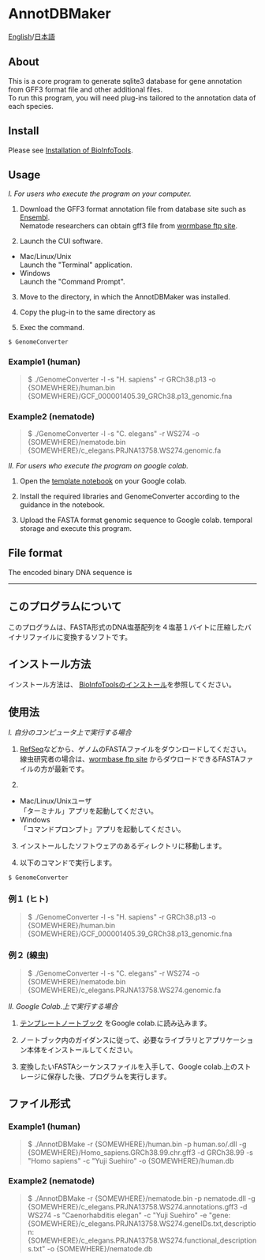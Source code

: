 # AnnotDBMaker

[English](#About)/[日本語](#このプログラムについて)

## About
This is a core program to generate sqlite3 database for gene annotation from GFF3 format file and other additional files.  
To run this program, you will need plug-ins tailored to the annotation data of each species.

## Install
Please see [Installation of BioInfoTools]().

## Usage
_I. For users who execute the program on your computer._
1. Download the GFF3 format annotation file from database site such as [Ensembl](http://m.ensembl.org/info/data/ftp/index.html).  
Nematode researchers can obtain gff3 file from [wormbase ftp site](ftp://ftp.wormbase.org/pub/wormbase/species/).

2. Launch the CUI software. 
- Mac/Linux/Unix  
Launch the "Terminal" application.  
- Windows  
Launch the "Command Prompt".  

3. Move to the directory, in which the AnnotDBMaker was installed.

4. Copy the plug-in to the same directory as 

4. Exec the command.
```  
$ GenomeConverter 
```  

### Example1 (human)  
>$ ./GenomeConverter -l -s "H. sapiens" -r GRCh38.p13 -o {SOMEWHERE}/human.bin {SOMEWHERE}/GCF_000001405.39_GRCh38.p13_genomic.fna  

### Example2 (nematode)  
>$ ./GenomeConverter -l -s "C. elegans" -r WS274 -o {SOMEWHERE}/nematode.bin {SOMEWHERE}/c_elegans.PRJNA13758.WS274.genomic.fa


_II. For users who execute the program on google colab._
1. Open the [template notebook](https://github.com/YujiSue/BioInfoTools/blob/master/BioInfoTools_Template.ipynb) on your Google colab.  

2. Install the required libraries and GenomeConverter according to the guidance in the notebook.

3. Upload the FASTA format genomic sequence to Google colab. temporal storage and execute this program.

## File format
The encoded binary DNA sequence is 

***

## このプログラムについて
このプログラムは、FASTA形式のDNA塩基配列を４塩基１バイトに圧縮したバイナリファイルに変換するソフトです。

## インストール方法
インストール方法は、 [BioInfoToolsのインストール]()を参照してください。

## 使用法  
_I. 自分のコンピュータ上で実行する場合_
1. [RefSeq](https://www.ncbi.nlm.nih.gov/refseq/)などから、ゲノムのFASTAファイルをダウンロードしてください。  
線虫研究者の場合は、[wormbase ftp site](ftp://ftp.wormbase.org/pub/wormbase/species/) からダウロードできるFASTAファイルの方が最新です。  

2. 
- Mac/Linux/Unixユーザ  
「ターミナル」アプリを起動してください。  
- Windows  
「コマンドプロンプト」アプリを起動してください。    

3. インストールしたソフトウェアのあるディレクトリに移動します。

4. 以下のコマンドで実行します。
```  
$ GenomeConverter 
```  

### 例１ (ヒト)  
>$ ./GenomeConverter -l -s "H. sapiens" -r GRCh38.p13 -o {SOMEWHERE}/human.bin {SOMEWHERE}/GCF_000001405.39_GRCh38.p13_genomic.fna  

### 例２ (線虫)  
>$ ./GenomeConverter -l -s "C. elegans" -r WS274 -o {SOMEWHERE}/nematode.bin {SOMEWHERE}/c_elegans.PRJNA13758.WS274.genomic.fa

_II. Google Colab.上で実行する場合_
1. [テンプレートノートブック](https://github.com/YujiSue/BioInfoTools/blob/master/BioInfoTools_Template.ipynb) をGoogle colab.に読み込みます。  

2. ノートブック内のガイダンスに従って、必要なライブラリとアプリケーション本体をインストールしてください。

3. 変換したいFASTAシーケンスファイルを入手して、Google colab.上のストレージに保存した後、プログラムを実行します。

## ファイル形式





### Example1 (human)
> $ ./AnnotDBMake -r {SOMEWHERE}/human.bin -p human.so/.dll -g {SOMEWHERE}/Homo_sapiens.GRCh38.99.chr.gff3 -d GRCh38.99 -s "Homo sapiens" -c "Yuji Suehiro" -o {SOMEWHERE}/human.db

### Example2 (nematode)
> $ ./AnnotDBMake -r {SOMEWHERE}/nematode.bin -p nematode.dll -g {SOMEWHERE}/c_elegans.PRJNA13758.WS274.annotations.gff3 -d WS274 -s "Caenorhabditis elegan" -c "Yuji Suehiro" -e "gene:{SOMEWHERE}/c_elegans.PRJNA13758.WS274.geneIDs.txt,description:{SOMEWHERE}/c_elegans.PRJNA13758.WS274.functional_descriptions.txt" -o {SOMEWHERE}/nematode.db


